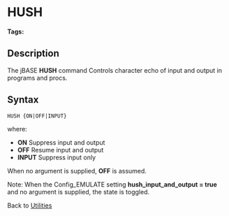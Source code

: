 # HUSH

<PageHeader />

**Tags:**
<badge text='input supression' vertical='middle' />

## Description

The jBASE **HUSH** command Controls character echo of input and output in programs and procs.

## Syntax

```
HUSH {ON|OFF|INPUT}
```

where:

- **ON** Suppress input and output
- **OFF** Resume input and output
- **INPUT** Suppress input only

When no argument is supplied, **OFF** is assumed.

Note: When the Config\_EMULATE setting **hush\_input\_and\_output = true** and no argument is supplied, the state is toggled.

Back to [Utilities](./../utilities)

<PageFooter />
